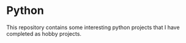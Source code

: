 # Python

This repository contains some interesting python projects that I have completed as hobby projects. 
